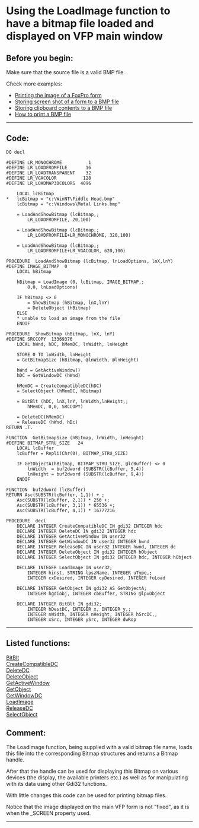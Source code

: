 
# Using the LoadImage function to have a bitmap file loaded and displayed on VFP main window

## Before you begin:
Make sure that the source file is a valid BMP file.  

Check more examples:  
* [Printing the image of a FoxPro form](sample_158.md)  
* [Storing screen shot of a form to a BMP file](sample_187.md)  
* [Storing clipboard contents to a BMP file](sample_189.md)  
* [How to print a BMP file](sample_211.md)  

  
***  


## Code:
```foxpro  
DO decl

#DEFINE LR_MONOCHROME          1
#DEFINE LR_LOADFROMFILE       16
#DEFINE LR_LOADTRANSPARENT    32
#DEFINE LR_VGACOLOR          128
#DEFINE LR_LOADMAP3DCOLORS  4096

	LOCAL lcBitmap
*	lcBitmap = "c:\WinNT\Fiddle Head.bmp"
	lcBitmap = "c:\Windows\Metal Links.bmp"
	
	= LoadAndShowBitmap (lcBitmap,;
		LR_LOADFROMFILE, 20,100)

	= LoadAndShowBitmap (lcBitmap,;
		LR_LOADFROMFILE+LR_MONOCHROME, 320,100)

	= LoadAndShowBitmap (lcBitmap,;
		LR_LOADFROMFILE+LR_VGACOLOR, 620,100)

PROCEDURE  LoadAndShowBitmap (lcBitmap, lnLoadOptions, lnX,lnY)
#DEFINE IMAGE_BITMAP  0
	LOCAL hBitmap

	hBitmap = LoadImage (0, lcBitmap, IMAGE_BITMAP,;
		0,0, lnLoadOptions)

	IF hBitmap <> 0
		= ShowBitmap (hBitmap, lnX,lnY)
		= DeleteObject (hBitmap)
	ELSE
	* unable to load an image from the file
	ENDIF

PROCEDURE  ShowBitmap (hBitmap, lnX, lnY)
#DEFINE SRCCOPY  13369376
	LOCAL hWnd, hDC, hMemDC, lnWidth, lnHeight

	STORE 0 TO lnWidth, lnHeight
	= GetBitmapSize (hBitmap, @lnWidth, @lnHeight)

	hWnd = GetActiveWindow()
	hDC = GetWindowDC (hWnd)
	
	hMemDC = CreateCompatibleDC(hDC)
	= SelectObject (hMemDC, hBitmap)

	= BitBlt (hDC, lnX,lnY, lnWidth,lnHeight,;
		hMemDC, 0,0, SRCCOPY)

	= DeleteDC(hMemDC)
	= ReleaseDC (hWnd, hDc)
RETURN .T.
	
FUNCTION  GetBitmapSize (hBitmap, lnWidth, lnHeight)
#DEFINE BITMAP_STRU_SIZE   24
	LOCAL lcBuffer
	lcBuffer = Repli(Chr(0), BITMAP_STRU_SIZE)

	IF GetObjectA(hBitmap, BITMAP_STRU_SIZE, @lcBuffer) <> 0
		lnWidth  = buf2dword (SUBSTR(lcBuffer, 5,4))
		lnHeight = buf2dword (SUBSTR(lcBuffer, 9,4))
   	ENDIF

FUNCTION  buf2dword (lcBuffer)
RETURN Asc(SUBSTR(lcBuffer, 1,1)) + ;
	Asc(SUBSTR(lcBuffer, 2,1)) * 256 +;
	Asc(SUBSTR(lcBuffer, 3,1)) * 65536 +;
	Asc(SUBSTR(lcBuffer, 4,1)) * 16777216

PROCEDURE  decl
	DECLARE INTEGER CreateCompatibleDC IN gdi32 INTEGER hdc
	DECLARE INTEGER DeleteDC IN gdi32 INTEGER hdc
	DECLARE INTEGER GetActiveWindow IN user32
	DECLARE INTEGER GetWindowDC IN user32 INTEGER hwnd
	DECLARE INTEGER ReleaseDC IN user32 INTEGER hwnd, INTEGER dc
	DECLARE INTEGER DeleteObject IN gdi32 INTEGER hObject
	DECLARE INTEGER SelectObject IN gdi32 INTEGER hdc, INTEGER hObject

	DECLARE INTEGER LoadImage IN user32;
		INTEGER hinst, STRING lpszName, INTEGER uType,;
		INTEGER cxDesired, INTEGER cyDesired, INTEGER fuLoad

	DECLARE INTEGER GetObject IN gdi32 AS GetObjectA;
		INTEGER hgdiobj, INTEGER cbBuffer, STRING @lpvObject

	DECLARE INTEGER BitBlt IN gdi32;
		INTEGER hDestDC, INTEGER x, INTEGER y,;
		INTEGER nWidth, INTEGER nHeight, INTEGER hSrcDC,;
		INTEGER xSrc, INTEGER ySrc, INTEGER dwRop  
```  
***  


## Listed functions:
[BitBlt](../libraries/gdi32/BitBlt.md)  
[CreateCompatibleDC](../libraries/gdi32/CreateCompatibleDC.md)  
[DeleteDC](../libraries/gdi32/DeleteDC.md)  
[DeleteObject](../libraries/gdi32/DeleteObject.md)  
[GetActiveWindow](../libraries/user32/GetActiveWindow.md)  
[GetObject](../libraries/gdi32/GetObject.md)  
[GetWindowDC](../libraries/user32/GetWindowDC.md)  
[LoadImage](../libraries/user32/LoadImage.md)  
[ReleaseDC](../libraries/user32/ReleaseDC.md)  
[SelectObject](../libraries/gdi32/SelectObject.md)  

## Comment:
The LoadImage function, being supplied with a valid bitmap file name, loads this file into the corresponding Bitmap structures and returns a Bitmap handle.   
  
After that the handle can be used for displaying this Bitmap on various devices (the display, the available printers etc.) as well as for manipulating with its data using other Gdi32 functions.  
  
With little changes this code can be used for printing bitmap files.  
  
Notice that the image displayed on the main VFP form is not  "fixed", as it is when the _SCREEN property used.  
  
***  


